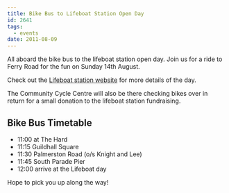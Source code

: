 ```yaml
---
title: Bike Bus to Lifeboat Station Open Day
id: 2641
tags:
  - events
date: 2011-08-09 
---
```


All aboard the bike bus to the lifeboat station open day.  Join us for a ride to Ferry Road for the fun on Sunday 14th August.

Check out the [Lifeboat station website](http://www.portsmouthlifeboat.co.uk/) for more details of the day. 

The Community Cycle Centre will also be there checking bikes over in return for a small donation to the lifeboat station fundraising.

## Bike Bus Timetable

* 11:00 at The Hard
* 11:15 Guildhall Square
* 11:30 Palmerston Road (o/s Knight and Lee)
* 11:45 South Parade Pier
* 12:00 arrive at the Lifeboat day

Hope to pick you up along the way!
